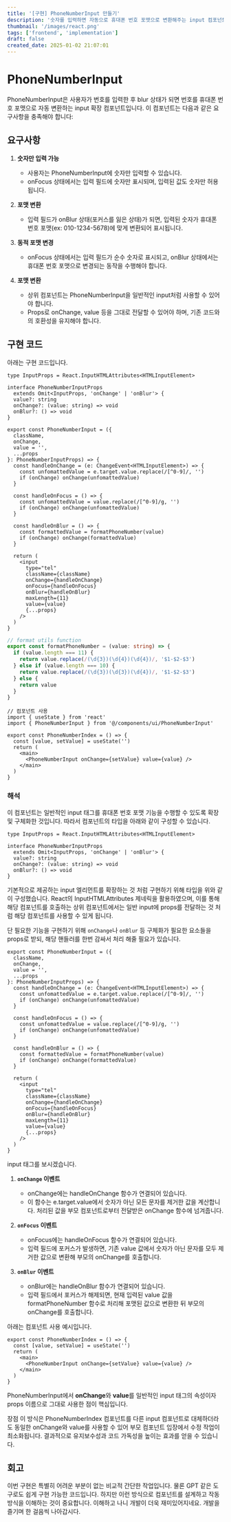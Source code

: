 ```yaml
---
title: '[구현] PhoneNumberInput 만들기'
description: '숫자를 입력하면 자동으로 휴대폰 번호 포맷으로 변환해주는 input 컴포넌트를 만들어봅니다.'
thumbnail: '/images/react.png'
tags: ['frontend', 'implementation']
draft: false
created_date: 2025-01-02 21:07:01
---
```


# PhoneNumberInput

PhoneNumberInput은 사용자가 번호를 입력한 후 blur 상태가 되면 번호를 휴대폰 번호 포맷으로 자동 변환하는 input 확장 컴포넌트입니다. 이 컴포넌트는 다음과 같은 요구사항을 충족해야 합니다:

## 요구사항

1. **숫자만 입력 가능**

   - 사용자는 PhoneNumberInput에 숫자만 입력할 수 있습니다.
   - onFocus 상태에서는 입력 필드에 숫자만 표시되며, 입력된 값도 숫자만 허용됩니다.

2. **포맷 변환**

   - 입력 필드가 onBlur 상태(포커스를 잃은 상태)가 되면, 입력된 숫자가 휴대폰 번호 포맷(ex: 010-1234-5678)에 맞게 변환되어 표시됩니다.

3. **동적 포맷 변경**

   - onFocus 상태에서는 입력 필드가 순수 숫자로 표시되고, onBlur 상태에서는 휴대폰 번호 포맷으로 변경되는 동작을 수행해야 합니다.

4. **포맷 변환**

   - 상위 컴포넌트는 PhoneNumberInput을 일반적인 input처럼 사용할 수 있어야 합니다.
   - Props로 onChange, value 등을 그대로 전달할 수 있어야 하며, 기존 코드와의 호환성을 유지해야 합니다.

## 구현 코드

아래는 구현 코드입니다.

```tsx
type InputProps = React.InputHTMLAttributes<HTMLInputElement>

interface PhoneNumberInputProps
  extends Omit<InputProps, 'onChange' | 'onBlur'> {
  value?: string
  onChange?: (value: string) => void
  onBlur?: () => void
}

export const PhoneNumberInput = ({
  className,
  onChange,
  value = '',
  ...props
}: PhoneNumberInputProps) => {
  const handleOnChange = (e: ChangeEvent<HTMLInputElement>) => {
    const unfomattedValue = e.target.value.replace(/[^0-9]/, '')
    if (onChange) onChange(unfomattedValue)
  }

  const handleOnFocus = () => {
    const unfomattedValue = value.replace(/[^0-9]/g, '')
    if (onChange) onChange(unfomattedValue)
  }

  const handleOnBlur = () => {
    const formattedValue = formatPhoneNumber(value)
    if (onChange) onChange(formattedValue)
  }

  return (
    <input
      type="tel"
      className={className}
      onChange={handleOnChange}
      onFocus={handleOnFocus}
      onBlur={handleOnBlur}
      maxLength={11}
      value={value}
      {...props}
    />
  )
}
```

```ts
// format utils function
export const formatPhoneNumber = (value: string) => {
  if (value.length === 11) {
    return value.replace(/(\d{3})(\d{4})(\d{4})/, '$1-$2-$3')
  } else if (value.length === 10) {
    return value.replace(/(\d{3})(\d{3})(\d{4})/, '$1-$2-$3')
  } else {
    return value
  }
}
```

```tsx
// 컴포넌트 사용
import { useState } from 'react'
import { PhoneNumberInput } from '@/components/ui/PhoneNumberInput'

export const PhoneNumberIndex = () => {
  const [value, setValue] = useState('')
  return (
    <main>
      <PhoneNumberInput onChange={setValue} value={value} />
    </main>
  )
}
```

### 해석

이 컴포넌트는 일반적인 input 태그를 휴대폰 번호 포맷 기능을 수행할 수 있도록 확장 및 구체화한 것입니다. 따라서 컴포넌트의 타입을 아래와 같이 구성할 수 있습니다.

```tsx
type InputProps = React.InputHTMLAttributes<HTMLInputElement>

interface PhoneNumberInputProps
  extends Omit<InputProps, 'onChange' | 'onBlur'> {
  value?: string
  onChange?: (value: string) => void
  onBlur?: () => void
}
```

기본적으로 제공하는 input 엘리먼트를 확장하는 것 처럼 구현하기 위해 타입을 위와 같이 구성했습니다. React의 InputHTMLAttributes 제네릭을 활용하였으며, 이를 통해 해당 컴포넌트를 호출하는 상위 컴포넌트에서는 일반 input에 props를 전달하는 것 처럼 해당 컴포넌트를 사용할 수 있게 됩니다.

단 필요한 기능을 구현하기 위해 `onChange`나 `onBlur` 등 구체화가 필요한 요소들을 props로 받되, 해당 핸들러를 한번 감싸서 처리 해줄 필요가 있습니다.

```tsx
export const PhoneNumberInput = ({
  className,
  onChange,
  value = '',
  ...props
}: PhoneNumberInputProps) => {
  const handleOnChange = (e: ChangeEvent<HTMLInputElement>) => {
    const unfomattedValue = e.target.value.replace(/[^0-9]/, '')
    if (onChange) onChange(unfomattedValue)
  }

  const handleOnFocus = () => {
    const unfomattedValue = value.replace(/[^0-9]/g, '')
    if (onChange) onChange(unfomattedValue)
  }

  const handleOnBlur = () => {
    const formattedValue = formatPhoneNumber(value)
    if (onChange) onChange(formattedValue)
  }

  return (
    <input
      type="tel"
      className={className}
      onChange={handleOnChange}
      onFocus={handleOnFocus}
      onBlur={handleOnBlur}
      maxLength={11}
      value={value}
      {...props}
    />
  )
}
```

input 태그를 보시겠습니다.

1.  **`onChange` 이벤트**

    - onChange에는 handleOnChange 함수가 연결되어 있습니다.
    - 이 함수는 e.target.value에서 숫자가 아닌 모든 문자를 제거한 값을 계산합니다. 처리된 값을 부모 컴포넌트로부터 전달받은 onChange 함수에 넘겨줍니다.

2.  **`onFocus` 이벤트**

    - onFocus에는 handleOnFocus 함수가 연결되어 있습니다.
    - 입력 필드에 포커스가 발생하면, 기존 value 값에서 숫자가 아닌 문자를 모두 제거한 값으로 변환해 부모의 onChange를 호출합니다.

3.  **`onBlur` 이벤트**

    - onBlur에는 handleOnBlur 함수가 연결되어 있습니다.
    - 입력 필드에서 포커스가 해제되면, 현재 입력된 value 값을 formatPhoneNumber 함수로 처리해 포맷된 값으로 변환한 뒤 부모의 onChange를 호출합니다.

아래는 컴포넌트 사용 예시입니다.

```tsx
export const PhoneNumberIndex = () => {
  const [value, setValue] = useState('')
  return (
    <main>
      <PhoneNumberInput onChange={setValue} value={value} />
    </main>
  )
}
```

PhoneNumberInput에서 **onChange**와 **value**를 일반적인 input 태그의 속성이자 props 이름으로 그대로 사용한 점이 핵심입니다.

장점
이 방식은 PhoneNumberIndex 컴포넌트를 다른 input 컴포넌트로 대체하더라도 동일한 onChange와 value를 사용할 수 있어 부모 컴포넌트 입장에서 수정 작업이 최소화됩니다. 결과적으로 유지보수성과 코드 가독성을 높이는 효과를 얻을 수 있습니다.

## 회고

이번 구현은 특별히 어려운 부분이 없는 비교적 간단한 작업입니다. 물론 GPT 같은 도구로도 쉽게 구현 가능한 코드입니다. 하지만 이런 방식으로 컴포넌트를 설계하고 작동 방식을 이해하는 것이 중요합니다. 이해하고 나니 개발이 더욱 재미있어지네요. 개발을 즐기며 한 걸음씩 나아갑시다.
